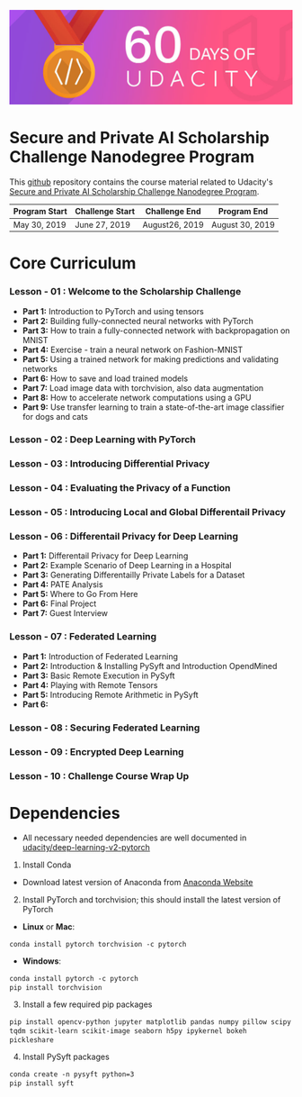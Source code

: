 ![alt text](./ChallengePoster.jpg)

# Secure and Private AI Scholarship Challenge Nanodegree Program

This [github](https://github.com/) repository contains the course material related to Udacity's [Secure and Private AI Scholarship Challenge Nanodegree Program](https://classroom.udacity.com/nanodegrees/nd185/).

| Program Start | Challenge Start | Challenge End  |   Program End   |
| ------------- | --------------- | -------------- | --------------- |
|  May 30, 2019 |  June 27, 2019  | August26, 2019 | August 30, 2019 |


# Core Curriculum
### Lesson - 01 : Welcome to the Scholarship Challenge
* **Part 1:** Introduction to PyTorch and using tensors
* **Part 2:** Building fully-connected neural networks with PyTorch
* **Part 3:** How to train a fully-connected network with backpropagation on MNIST
* **Part 4:** Exercise - train a neural network on Fashion-MNIST
* **Part 5:** Using a trained network for making predictions and validating networks
* **Part 6:** How to save and load trained models
* **Part 7:** Load image data with torchvision, also data augmentation
* **Part 8:** How to accelerate network computations using a GPU
* **Part 9:** Use transfer learning to train a state-of-the-art image classifier for dogs and cats

### Lesson - 02 : Deep Learning with PyTorch
### Lesson - 03 : Introducing Differential Privacy
### Lesson - 04 : Evaluating the Privacy of a Function
### Lesson - 05 : Introducing Local and Global Differentail Privacy
### Lesson - 06 : Differentail Privacy for Deep Learning
* **Part 1:** Differentail Privacy for Deep Learning
* **Part 2:** Example Scenario of Deep Learning in a Hospital
* **Part 3:** Generating Differentailly Private Labels for a Dataset
* **Part 4:** PATE Analysis
* **Part 5:** Where to Go From Here
* **Part 6:** Final Project
* **Part 7:** Guest Interview

### Lesson - 07 : Federated Learning
* **Part 1:** Introduction of Federated Learning
* **Part 2:** Introduction & Installing PySyft and Introduction OpendMined
* **Part 3:** Basic Remote Execution in PySyft
* **Part 4:** Playing with Remote Tensors
* **Part 5:** Introducing Remote Arithmetic in PySyft
* **Part 6:** 

### Lesson - 08 : Securing Federated Learning
### Lesson - 09 : Encrypted Deep Learning
### Lesson - 10 : Challenge Course Wrap Up




# Dependencies
- All necessary needed dependencies are well documented in [udacity/deep-learning-v2-pytorch](https://github.com/udacity/deep-learning-v2-pytorch#dependencies) 

1. Install Conda
- Download latest version of Anaconda from [Anaconda Website](https://www.anaconda.com/distribution/)

2. Install PyTorch and torchvision; this should install the latest version of PyTorch

- __Linux__ or __Mac__: 
```
conda install pytorch torchvision -c pytorch 
```
- __Windows__: 
```
conda install pytorch -c pytorch
pip install torchvision
```

3. Install a few required pip packages
```
pip install opencv-python jupyter matplotlib pandas numpy pillow scipy tqdm scikit-learn scikit-image seaborn h5py ipykernel bokeh pickleshare
```

4. Install PySyft packages
```
conda create -n pysyft python=3
pip install syft
```
